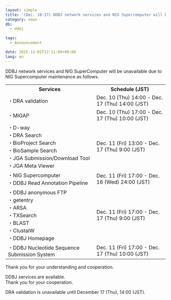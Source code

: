 ```yaml
---
layout: simple
title: '(Dec. 10-17) DDBJ network services and NIG Supercomputer will be unavailable (all service resumed)'
category: news
db:
  - ddbj

tags:
  - Announcement

date: 2015-12-01T12:11:09+09:00
lang: en
---
```


<p>DDBJ network services and NIG SuperComputer will be unavailable due to NIG Supercomputer maintenance as follows.</p>

<table class="t04">
    <tbody>
        <tr>
            <th>Services</th>
            <th>Schedule (JST)</th>
        </tr>
        <tr>
            <td>・DRA validation</td>
            <td>Dec. 10 (Thu) 14:00 - Dec. 17 (Thu) 14:00 (JST)</td>
        </tr>
        <tr>
            <td>・MiGAP</td>
            <td>Dec. 10 (Thu) 17:00 - Dec. 17 (Thu) 10:00 (JST)</td>
        </tr>
        <tr>
            <td>・D-way<br>・DRA Search<br>・BioProject Search<br>・BioSample Search<br>・JGA Submission/Download Tool<br>・JGA Meta Viewer</td>
            <td>Dec. 11 (Fri) 13:00 - Dec. 17 (Thu) 9:00 (JST)</td>
        </tr>
        <tr>
            <td>・NIG Supercomputer<br>・DDBJ Read Annotation Pipeline</td>
            <td>Dec. 11 (Fri) 17:00 - Dec. 16 (Wed) 24:00 (JST)</td>
        </tr>
        <tr>
            <td>・DDBJ anonymous FTP<br>・getentry<br>・ARSA<br>・TXSearch<br>・BLAST<br>・ClustalW<br>・DDBJ Homepage</td>
            <td>Dec. 11 (Fri) 17:00 - Dec. 17 (Thu) 9:00 (JST)</td>
        </tr>
        <tr>
            <td>・DDBJ Nucleotide Sequence Submission System</td>
            <td>Dec. 11 (Fri) 17:00 - Dec. 17 (Thu) 10:00 (JST)</td>
        </tr>
    </tbody>
</table>

<p>Thank you for your understanding and cooperation.</p>

<p><span class="font-red">DDBJ services are available.<br>Thank you for your cooperation.</span></p>

<p><span class="font-red">DRA validation is unavailable until December 17 (Thu), 14:00 (JST).</span></p>

